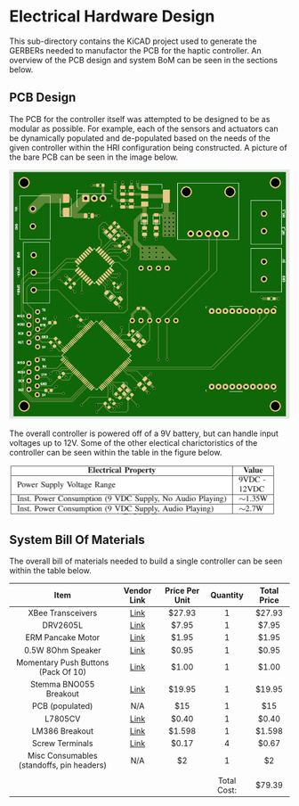 # Electrical Hardware Design
This sub-directory contains the KiCAD project used to generate the GERBERs needed to manufactor the PCB for the haptic controller. An overview of the PCB design and system BoM can be seen in the sections below.

## PCB Design
The PCB for the controller itself was attempted to be designed to be as modular as possible. For example, each of the sensors and actuators can be dynamically populated and de-populated based on the needs of the given controller within the HRI configuration being constructed. A picture of the bare PCB can be seen in the image below. 

![Bare PCB](../documentation/PCB_Final.PNG)

The overall controller is powered off of a 9V battery, but can handle input voltages up to 12V. Some of the other electical charictoristics of the controller can be seen within the table in the figure below.

![Electrical Charictoristics](../documentation/electrical_charictoristics.PNG)

## System Bill Of Materials
The overall bill of materials needed to build a single controller can be seen within the table below.

|                    Item                   |                                                                                                                                                                                                          Vendor Link                                                                                                                                                                                                          | Price Per Unit |   Quantity  | Total Price |
|:-----------------------------------------:|:-----------------------------------------------------------------------------------------------------------------------------------------------------------------------------------------------------------------------------------------------------------------------------------------------------------------------------------------------------------------------------------------------------------------------------:|:--------------:|:-----------:|:-----------:|
| XBee Transceivers                         | [Link](https://www.digikey.com/en/products/detail/digi/XB24CZ7WIT-004/5322374?utm_adgroup=RF%20%26%20RFID&utm_source=google&utm_medium=cpc&utm_campaign=Dynamic%20Search_EN_Product&utm_term=&utm_content=RF%20%26%20RFID&gclid=Cj0KCQjw0K-HBhDDARIsAFJ6UGiYgHiM0G9n1dxsQvZ0bXccxjDMscRyiCRA2ytA907G08f8G45V3yQaAomiEALw_wcB)                                                                                                 | $27.93         | 1           | $27.93      |
| DRV2605L                                  | [Link](https://www.adafruit.com/product/2305?gclid=Cj0KCQjw0K-HBhDDARIsAFJ6UGgZ-WoTEsX5Np_j1WKcjCHPuo7qHZXmB7fjWwpE-o8jy-TSCmtnsTcaAowAEALw_wcB)                                                                                                                                                                                                                                                                              | $7.95          | 1           | $7.95       |
| ERM Pancake Motor                         | [Link](https://www.adafruit.com/product/1201)                                                                                                                                                                                                                                                                                                                                                                                 | $1.95          | 1           | $1.95       |
| 0.5W 8Ohm Speaker                         | [Link](https://www.sparkfun.com/products/15350)                                                                                                                                                                                                                                                                                                                                                                               | $0.95          | 1           | $0.95       |
| Momentary Push Buttons (Pack Of 10)       | [Link](https://www.amazon.com/weideer-Momentary-Self-Reset-Pre-soldered-R13-507-RBK-X/dp/B08SQQWJ5X/ref=sr_1_22_sspa?dchild=1&keywords=push+button+breakout&qid=1626113985&sr=8-22-spons&psc=1&spLa=ZW5jcnlwdGVkUXVhbGlmaWVyPUExSDM2TEZMSUZUNk02JmVuY3J5cHRlZElkPUEwNTU5MjkzM0lXTVZKT005MllRSiZlbmNyeXB0ZWRBZElkPUEwOTM4NjQ5MkVQR1BMU1ZIMzRDUSZ3aWRnZXROYW1lPXNwX2J0ZiZhY3Rpb249Y2xpY2tSZWRpcmVjdCZkb05vdExvZ0NsaWNrPXRydWU=) | $1.00          | 1           | $1.00       |
| Stemma BNO055 Breakout                    | [Link](https://www.adafruit.com/product/4646)                                                                                                                                                                                                                                                                                                                                                                                 | $19.95         | 1           | $19.95      |
| PCB (populated)                           | N/A                                                                                                                                                                                                                                                                                                                                                                                                                           | $15            | 1           | $15         |
| L7805CV                                   | [Link](https://www.amazon.com/L7805CV-Positive-Voltage-Regulator-Output/dp/B09B2D3T2F)                                                                                                                                                                                                                                                                                                                                        | $0.40          | 1           | $0.40       |
| LM386 Breakout                            | [Link](https://www.amazon.com/gp/product/B01FDD3FYQ/ref=ppx_yo_dt_b_asin_title_o00_s00?ie=UTF8&psc=1)                                                                                                                                                                                                                                                                                                                         | $1.598         | 1           | $1.598      |
| Screw Terminals                           | [Link](https://www.amazon.com/gp/product/B07H5G7GC6/ref=ppx_yo_dt_b_asin_title_o09_s00?ie=UTF8&psc=1)                                                                                                                                                                                                                                                                                                                         | $0.17          | 4           | $0.67       |
| Misc Consumables (standoffs, pin headers) | N/A                                                                                                                                                                                                                                                                                                                                                                                                                           | $2             | 1           | $2          |
|                                           |                                                                                                                                                                                                                                                                                                                                                                                                                               |                |             |             |
|                                           |                                                                                                                                                                                                                                                                                                                                                                                                                               |                | Total Cost: | $79.39      |

